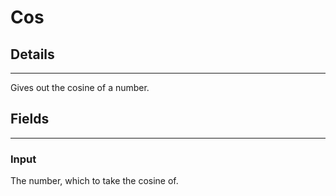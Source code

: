 # Cos

## Details

---

Gives out the cosine of a number.

## Fields

---

### Input

The number, which to take the cosine of.

